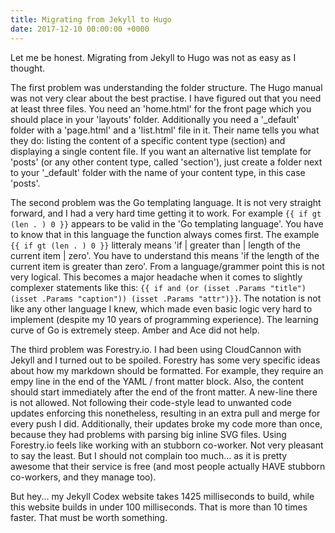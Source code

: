 ```yaml
---
title: Migrating from Jekyll to Hugo
date: 2017-12-10 00:00:00 +0000
---
```

Let me be honest. Migrating from Jekyll to Hugo was not as easy as I thought.

The first problem was understanding the folder structure. The Hugo manual was not very clear about the best practise. I have figured out that you need at least three files. You need an 'home.html' for the front page which you should place in your 'layouts' folder. Additionally you need a '_default' folder with a 'page.html' and a 'list.html' file in it. Their name tells you what they do: listing the content of a specific content type (section) and displaying a single content file. If you want an alternative list template for 'posts' (or any other content type, called 'section'), just create a folder next to your '_default' folder with the name of your content type, in this case 'posts'.

The second problem was the Go templating language. It is not very straight forward, and I had a very hard time getting it to work. For example `{{ if gt (len . ) 0 }}` appears to be valid in the 'Go templating language'. You have to know that in this language the function always comes first. The example `{{ if gt (len . ) 0 }}` litteraly means 'if | greater than | length of the current item | zero'. You have to understand this means 'if the length of the current item is greater than zero'. From a language/grammer point this is not very logical. This becomes a major headache when it comes to slightly complexer statements like this: `{{ if and (or (isset .Params "title") (isset .Params "caption")) (isset .Params "attr")}}`. The notation is not like any other language I knew, which made even basic logic very hard to implement (despite my 10 years of programming experience). The learning curve of Go is extremely steep. Amber and Ace did not help.

The third problem was Forestry.io. I had been using CloudCannon with Jekyll and I turned out to be spoiled. Forestry has some very specific ideas about how my markdown should be formatted. For example, they require an empy line in the end of the YAML / front matter block. Also, the content should start immediately after the end of the front matter. A new-line there is not allowed. Not following their code-style lead to unwanted code updates enforcing this nonetheless, resulting in an extra pull and merge for every push I did. Additionally, their updates broke my code more than once, because they had problems with parsing big inline SVG files. Using Forestry.io feels like working with an stubborn co-worker. Not very pleasant to say the least. But I should not complain too much... as it is pretty awesome that their service is free (and most people actually HAVE stubborn co-workers, and they manage too).

But hey... my Jekyll Codex website takes 1425 milliseconds to build, while this website builds in under 100 milliseconds. That is more than 10 times faster. That must be worth something.